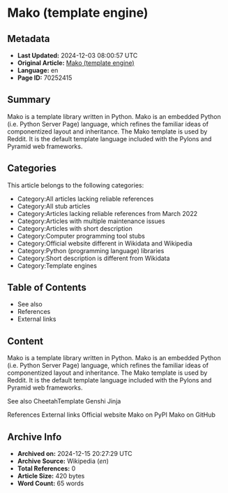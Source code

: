 # Mako (template engine)

## Metadata
- **Last Updated:** 2024-12-03 08:00:57 UTC
- **Original Article:** [Mako (template engine)](https://en.wikipedia.org/wiki/Mako_(template_engine))
- **Language:** en
- **Page ID:** 70252415

## Summary
Mako is a template library written in Python. Mako is an embedded Python (i.e. Python Server Page) language, which refines the familiar ideas of componentized layout and inheritance. The Mako template is used by Reddit.  It is the default template language included with the Pylons and Pyramid web frameworks.

## Categories
This article belongs to the following categories:

- Category:All articles lacking reliable references
- Category:All stub articles
- Category:Articles lacking reliable references from March 2022
- Category:Articles with multiple maintenance issues
- Category:Articles with short description
- Category:Computer programming tool stubs
- Category:Official website different in Wikidata and Wikipedia
- Category:Python (programming language) libraries
- Category:Short description is different from Wikidata
- Category:Template engines

## Table of Contents

- See also
- References
- External links

## Content

Mako is a template library written in Python. Mako is an embedded Python (i.e. Python Server Page) language, which refines the familiar ideas of componentized layout and inheritance. The Mako template is used by Reddit.  It is the default template language included with the Pylons and Pyramid web frameworks.

See also
CheetahTemplate
Genshi
Jinja

References
External links
Official website
Mako on PyPI
Mako on GitHub

## Archive Info
- **Archived on:** 2024-12-15 20:27:29 UTC
- **Archive Source:** Wikipedia (_en_)
- **Total References:** 0
- **Article Size:** 420 bytes
- **Word Count:** 65 words
